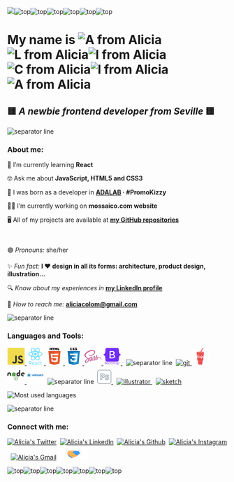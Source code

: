 <img src="https://static.wixstatic.com/media/e6f652_41d692d22638492f8827f946e393f2ab~mv2.gif" width="12%"/><img src="https://lh3.googleusercontent.com/Yuig_3eBlpzwUKWLsnjtHHTanwb82BQNVw-USIH59qnP3xQ-ku5rbRbxavciYYtG31jihtaqo16E8sQIT6NCZQ5sNGvdx-4hKWThleNMQ0lE5fLZqawwQA4oEah8gf0rUTq8TTwAq7xn6HpDfn4lIY5k2R1ZZR8mYRYcOVWjIOvOA77pbEut_ATQE1Nn7YyMvvzwkCFnpJpyK-k0NoJaZ59IHVcBnkpjie50q3M2FLuZyjl2qCJAXZh_NBJJyN70sB8R9BkR1tefnOpSnb86tGfZ5vd2hFN2MAJvUFLySLdjBKyAanE7NjW3VNLiUSumzgWI4NeTv7yu0EI1-MiCJa6ykB_wl_xda2qJsvEdh_9e21VSciYLs-nMyEFrQGKbR8fYsGgHtU_w2R2LWhj1ydPY-yDF_vD3haI6r-ARC53iYBE6wN8IAL6z1g6ptyyq04qGqHBJBBSb9lwbFx0WL-SiNKND4vozE-JFlBf9qaAqr6Ra8Ohb0YSLhGzt6o7H2BcrMvZMo_aj18MgS42X5s_nOi8X5CtljQ0fqujT2tSX2AptvO_-jSiaI98UxysUuAnlubQAcYRyTzOKxurU-IfrzPWHrgoqNNnEBkdHGQYfmkprM8ppl47tOVqW0bJbeIsfGIDnVF81LQu3mJKm71q6gzAdHEs66DUSWmYR4DA3HlTfRXyCwfRNl32Ppg=w1334-h750-no?authuser=0" alt="top" width="12%"/><img src="https://lh3.googleusercontent.com/Yuig_3eBlpzwUKWLsnjtHHTanwb82BQNVw-USIH59qnP3xQ-ku5rbRbxavciYYtG31jihtaqo16E8sQIT6NCZQ5sNGvdx-4hKWThleNMQ0lE5fLZqawwQA4oEah8gf0rUTq8TTwAq7xn6HpDfn4lIY5k2R1ZZR8mYRYcOVWjIOvOA77pbEut_ATQE1Nn7YyMvvzwkCFnpJpyK-k0NoJaZ59IHVcBnkpjie50q3M2FLuZyjl2qCJAXZh_NBJJyN70sB8R9BkR1tefnOpSnb86tGfZ5vd2hFN2MAJvUFLySLdjBKyAanE7NjW3VNLiUSumzgWI4NeTv7yu0EI1-MiCJa6ykB_wl_xda2qJsvEdh_9e21VSciYLs-nMyEFrQGKbR8fYsGgHtU_w2R2LWhj1ydPY-yDF_vD3haI6r-ARC53iYBE6wN8IAL6z1g6ptyyq04qGqHBJBBSb9lwbFx0WL-SiNKND4vozE-JFlBf9qaAqr6Ra8Ohb0YSLhGzt6o7H2BcrMvZMo_aj18MgS42X5s_nOi8X5CtljQ0fqujT2tSX2AptvO_-jSiaI98UxysUuAnlubQAcYRyTzOKxurU-IfrzPWHrgoqNNnEBkdHGQYfmkprM8ppl47tOVqW0bJbeIsfGIDnVF81LQu3mJKm71q6gzAdHEs66DUSWmYR4DA3HlTfRXyCwfRNl32Ppg=w1334-h750-no?authuser=0" alt="top" width="12%"/><img src="https://lh3.googleusercontent.com/Yuig_3eBlpzwUKWLsnjtHHTanwb82BQNVw-USIH59qnP3xQ-ku5rbRbxavciYYtG31jihtaqo16E8sQIT6NCZQ5sNGvdx-4hKWThleNMQ0lE5fLZqawwQA4oEah8gf0rUTq8TTwAq7xn6HpDfn4lIY5k2R1ZZR8mYRYcOVWjIOvOA77pbEut_ATQE1Nn7YyMvvzwkCFnpJpyK-k0NoJaZ59IHVcBnkpjie50q3M2FLuZyjl2qCJAXZh_NBJJyN70sB8R9BkR1tefnOpSnb86tGfZ5vd2hFN2MAJvUFLySLdjBKyAanE7NjW3VNLiUSumzgWI4NeTv7yu0EI1-MiCJa6ykB_wl_xda2qJsvEdh_9e21VSciYLs-nMyEFrQGKbR8fYsGgHtU_w2R2LWhj1ydPY-yDF_vD3haI6r-ARC53iYBE6wN8IAL6z1g6ptyyq04qGqHBJBBSb9lwbFx0WL-SiNKND4vozE-JFlBf9qaAqr6Ra8Ohb0YSLhGzt6o7H2BcrMvZMo_aj18MgS42X5s_nOi8X5CtljQ0fqujT2tSX2AptvO_-jSiaI98UxysUuAnlubQAcYRyTzOKxurU-IfrzPWHrgoqNNnEBkdHGQYfmkprM8ppl47tOVqW0bJbeIsfGIDnVF81LQu3mJKm71q6gzAdHEs66DUSWmYR4DA3HlTfRXyCwfRNl32Ppg=w1334-h750-no?authuser=0" alt="top" width="12%"/><img src="https://lh3.googleusercontent.com/Yuig_3eBlpzwUKWLsnjtHHTanwb82BQNVw-USIH59qnP3xQ-ku5rbRbxavciYYtG31jihtaqo16E8sQIT6NCZQ5sNGvdx-4hKWThleNMQ0lE5fLZqawwQA4oEah8gf0rUTq8TTwAq7xn6HpDfn4lIY5k2R1ZZR8mYRYcOVWjIOvOA77pbEut_ATQE1Nn7YyMvvzwkCFnpJpyK-k0NoJaZ59IHVcBnkpjie50q3M2FLuZyjl2qCJAXZh_NBJJyN70sB8R9BkR1tefnOpSnb86tGfZ5vd2hFN2MAJvUFLySLdjBKyAanE7NjW3VNLiUSumzgWI4NeTv7yu0EI1-MiCJa6ykB_wl_xda2qJsvEdh_9e21VSciYLs-nMyEFrQGKbR8fYsGgHtU_w2R2LWhj1ydPY-yDF_vD3haI6r-ARC53iYBE6wN8IAL6z1g6ptyyq04qGqHBJBBSb9lwbFx0WL-SiNKND4vozE-JFlBf9qaAqr6Ra8Ohb0YSLhGzt6o7H2BcrMvZMo_aj18MgS42X5s_nOi8X5CtljQ0fqujT2tSX2AptvO_-jSiaI98UxysUuAnlubQAcYRyTzOKxurU-IfrzPWHrgoqNNnEBkdHGQYfmkprM8ppl47tOVqW0bJbeIsfGIDnVF81LQu3mJKm71q6gzAdHEs66DUSWmYR4DA3HlTfRXyCwfRNl32Ppg=w1334-h750-no?authuser=0" alt="top" width="12%"/><img src="https://lh3.googleusercontent.com/Yuig_3eBlpzwUKWLsnjtHHTanwb82BQNVw-USIH59qnP3xQ-ku5rbRbxavciYYtG31jihtaqo16E8sQIT6NCZQ5sNGvdx-4hKWThleNMQ0lE5fLZqawwQA4oEah8gf0rUTq8TTwAq7xn6HpDfn4lIY5k2R1ZZR8mYRYcOVWjIOvOA77pbEut_ATQE1Nn7YyMvvzwkCFnpJpyK-k0NoJaZ59IHVcBnkpjie50q3M2FLuZyjl2qCJAXZh_NBJJyN70sB8R9BkR1tefnOpSnb86tGfZ5vd2hFN2MAJvUFLySLdjBKyAanE7NjW3VNLiUSumzgWI4NeTv7yu0EI1-MiCJa6ykB_wl_xda2qJsvEdh_9e21VSciYLs-nMyEFrQGKbR8fYsGgHtU_w2R2LWhj1ydPY-yDF_vD3haI6r-ARC53iYBE6wN8IAL6z1g6ptyyq04qGqHBJBBSb9lwbFx0WL-SiNKND4vozE-JFlBf9qaAqr6Ra8Ohb0YSLhGzt6o7H2BcrMvZMo_aj18MgS42X5s_nOi8X5CtljQ0fqujT2tSX2AptvO_-jSiaI98UxysUuAnlubQAcYRyTzOKxurU-IfrzPWHrgoqNNnEBkdHGQYfmkprM8ppl47tOVqW0bJbeIsfGIDnVF81LQu3mJKm71q6gzAdHEs66DUSWmYR4DA3HlTfRXyCwfRNl32Ppg=w1334-h750-no?authuser=0" alt="top" width="12%"/><img src="https://lh3.googleusercontent.com/Yuig_3eBlpzwUKWLsnjtHHTanwb82BQNVw-USIH59qnP3xQ-ku5rbRbxavciYYtG31jihtaqo16E8sQIT6NCZQ5sNGvdx-4hKWThleNMQ0lE5fLZqawwQA4oEah8gf0rUTq8TTwAq7xn6HpDfn4lIY5k2R1ZZR8mYRYcOVWjIOvOA77pbEut_ATQE1Nn7YyMvvzwkCFnpJpyK-k0NoJaZ59IHVcBnkpjie50q3M2FLuZyjl2qCJAXZh_NBJJyN70sB8R9BkR1tefnOpSnb86tGfZ5vd2hFN2MAJvUFLySLdjBKyAanE7NjW3VNLiUSumzgWI4NeTv7yu0EI1-MiCJa6ykB_wl_xda2qJsvEdh_9e21VSciYLs-nMyEFrQGKbR8fYsGgHtU_w2R2LWhj1ydPY-yDF_vD3haI6r-ARC53iYBE6wN8IAL6z1g6ptyyq04qGqHBJBBSb9lwbFx0WL-SiNKND4vozE-JFlBf9qaAqr6Ra8Ohb0YSLhGzt6o7H2BcrMvZMo_aj18MgS42X5s_nOi8X5CtljQ0fqujT2tSX2AptvO_-jSiaI98UxysUuAnlubQAcYRyTzOKxurU-IfrzPWHrgoqNNnEBkdHGQYfmkprM8ppl47tOVqW0bJbeIsfGIDnVF81LQu3mJKm71q6gzAdHEs66DUSWmYR4DA3HlTfRXyCwfRNl32Ppg=w1334-h750-no?authuser=0" alt="top" width="12%"/>

# My name is <img alt="A from Alicia" src="https://emojis.slackmojis.com/emojis/images/1481250592/1443/a.jpg?1481250592" width="32"/><img alt="L from Alicia" src="https://emojis.slackmojis.com/emojis/images/1481250733/1454/l.jpg?1481250733" width="32"/><img alt="I from Alicia" src="https://emojis.slackmojis.com/emojis/images/1481250618/1451/i.jpg?1481250618" width="32"/><img alt="C from Alicia" src="https://emojis.slackmojis.com/emojis/images/1481250615/1445/c.jpg?1481250615" width="32"/><img alt="I from Alicia" src="https://emojis.slackmojis.com/emojis/images/1481250618/1451/i.jpg?1481250618" width="32"/><img alt="A from Alicia" src="https://emojis.slackmojis.com/emojis/images/1481250592/1443/a.jpg?1481250592" width="32"/>



## 🟨 *A newbie frontend developer from Seville* 🟨

   <img src="https://via.placeholder.com/2/F5DF4D/000000?text=+" alt="separator line" width="84%" height="2"/>

### About me:

🌱 I’m currently learning **React**

🤓 Ask me about **JavaScript, HTML5 and CSS3**

🐥 I was born as a developer in **[ADALAB](https://github.com/Adalab) · #PromoKizzy**

👷‍♀️ I’m currently working on **mossaico.com website**

🖥️ All of my projects are available at **[my GitHub repositories](https://github.com/alicia-colom?tab=repositories)**
   
   </br>
   
🟣 *Pronouns:* she/her

✨ *Fun fact:* **I ❤️ design in all its forms: architecture, product design, illustration...**

🔍 *Know about my experiences in* **[my LinkedIn profile](https://www.linkedin.com/in/aliciacolomortega/)**

📨 *How to reach me:* **aliciacolom@gmail.com**

   <img src="https://via.placeholder.com/2/F5DF4D/000000?text=+" alt="separator line" width="84%" height="2"/>
   
### Languages and Tools:

   <a href="https://developer.mozilla.org/en-US/docs/Web/JavaScript" target="_blank"> <img src="https://raw.githubusercontent.com/devicons/devicon/master/icons/javascript/javascript-original.svg" alt="javascript" width="40" height="40"/> </a> 
   <a href="https://reactjs.org/" target="_blank"> <img src="https://raw.githubusercontent.com/devicons/devicon/master/icons/react/react-original-wordmark.svg" alt="react" width="40" height="40"/> </a> 
    <a href="https://www.w3.org/html/" target="_blank"> <img src="https://raw.githubusercontent.com/devicons/devicon/master/icons/html5/html5-original-wordmark.svg" alt="html5" width="40" height="40"/> </a> 
    <a href="https://www.w3schools.com/css/" target="_blank"> <img src="https://raw.githubusercontent.com/devicons/devicon/master/icons/css3/css3-original-wordmark.svg" alt="css3" width="40" height="40"/> </a> 
    <a href="https://sass-lang.com" target="_blank"> <img src="https://raw.githubusercontent.com/devicons/devicon/master/icons/sass/sass-original.svg" alt="sass" width="40" height="40"/> </a> 
  <a href="https://getbootstrap.com" target="_blank"> <img src="https://raw.githubusercontent.com/devicons/devicon/master/icons/bootstrap/bootstrap-plain-wordmark.svg" alt="bootstrap" width="40" height="40"/> </a>&nbsp;
    <img src="https://pngimage.net/wp-content/uploads/2018/06/road-line-png-3.png" alt="separator line" height="40"/>&nbsp;
  <a href="https://git-scm.com/" target="_blank"> <img src="https://www.vectorlogo.zone/logos/git-scm/git-scm-icon.svg" alt="git" width="40" height="40"/> </a> 
  <a href="https://gulpjs.com" target="_blank"> <img src="https://raw.githubusercontent.com/devicons/devicon/master/icons/gulp/gulp-plain.svg" alt="gulp" width="40" height="40"/> </a> 
  <a href="https://nodejs.org" target="_blank"> <img src="https://raw.githubusercontent.com/devicons/devicon/master/icons/nodejs/nodejs-original-wordmark.svg" alt="nodejs" width="40" height="40"/> </a> 
    <a href="https://webpack.js.org" target="_blank"> <img src="https://raw.githubusercontent.com/devicons/devicon/d00d0969292a6569d45b06d3f350f463a0107b0d/icons/webpack/webpack-original-wordmark.svg" alt="webpack" width="40" height="40"/></a>&nbsp;
   <img src="https://pngimage.net/wp-content/uploads/2018/06/road-line-png-3.png" alt="separator line" height="40"/>&nbsp;
    <a href="https://www.photoshop.com/en" target="_blank"> <img src="https://raw.githubusercontent.com/devicons/devicon/master/icons/photoshop/photoshop-line.svg" alt="photoshop" width="32"/> </a> &nbsp;
  <a href="https://www.adobe.com/in/products/illustrator.html" target="_blank"> <img src="https://www.vectorlogo.zone/logos/adobe_illustrator/adobe_illustrator-icon.svg" alt="illustrator" width="32"/> </a> &nbsp;
  <a href="https://www.sketch.com/" target="_blank"> <img src="https://www.vectorlogo.zone/logos/sketchapp/sketchapp-icon.svg" alt="sketch" width="32"/> </a> 

![Most used languages](https://github-readme-stats.vercel.app/api/top-langs?username=alicia-colom&show_icons=true&locale=en&layout=compact)


  <img src="https://via.placeholder.com/2/F5DF4D/000000?text=+" alt="separator line" width="84%" height="2"/>
   
### Connect with me: 

  <a href="https://twitter.com/aliciacolom" target="_blank"><img alt="Alicia's Twitter" src="https://img.shields.io/badge/twitter-%231DA1F2.svg?&style=for-the-badge&logo=twitter&logoColor=white" /></a>&nbsp;
  <a href="https://linkedin.com/in/aliciacolomortega" target="_blank"><img alt="Alicia's LinkedIn" src="https://img.shields.io/badge/linkedin-%230077B5.svg?&style=for-the-badge&logo=linkedin&logoColor=white" /></a>&nbsp;
    <a href="https://github.com/alicia-colom" target="_blank"><img alt="Alicia's Github" src="https://img.shields.io/badge/GitHub-%2312100E.svg?&style=for-the-badge&logo=Github&logoColor=white" /></a>&nbsp;
  <a href="https://instagram.com/aliciacolom" target="_blank"><img alt="Alicia's Instagram" src="https://img.shields.io/badge/instagram-%23833AB4.svg?&style=for-the-badge&logo=instagram&logoColor=white" /></a>&nbsp;
  <a href="mailto:aliciacolom@gmail.com" target="_blank"><img alt="Alicia's Gmail" src="https://img.shields.io/badge/gmail-%23db4a39.svg?&style=for-the-badge&logo=gmail&logoColor=white" /></a>
  <a href="https://media.giphy.com/media/QBGfW8HqzXzYDojCqo/giphy.gif" target="_blank"><img src="https://github.com/SatYu26/SatYu26/blob/master/Assets/Handshake.gif" height="32px" /></a>

   
<img src="https://lh3.googleusercontent.com/Yuig_3eBlpzwUKWLsnjtHHTanwb82BQNVw-USIH59qnP3xQ-ku5rbRbxavciYYtG31jihtaqo16E8sQIT6NCZQ5sNGvdx-4hKWThleNMQ0lE5fLZqawwQA4oEah8gf0rUTq8TTwAq7xn6HpDfn4lIY5k2R1ZZR8mYRYcOVWjIOvOA77pbEut_ATQE1Nn7YyMvvzwkCFnpJpyK-k0NoJaZ59IHVcBnkpjie50q3M2FLuZyjl2qCJAXZh_NBJJyN70sB8R9BkR1tefnOpSnb86tGfZ5vd2hFN2MAJvUFLySLdjBKyAanE7NjW3VNLiUSumzgWI4NeTv7yu0EI1-MiCJa6ykB_wl_xda2qJsvEdh_9e21VSciYLs-nMyEFrQGKbR8fYsGgHtU_w2R2LWhj1ydPY-yDF_vD3haI6r-ARC53iYBE6wN8IAL6z1g6ptyyq04qGqHBJBBSb9lwbFx0WL-SiNKND4vozE-JFlBf9qaAqr6Ra8Ohb0YSLhGzt6o7H2BcrMvZMo_aj18MgS42X5s_nOi8X5CtljQ0fqujT2tSX2AptvO_-jSiaI98UxysUuAnlubQAcYRyTzOKxurU-IfrzPWHrgoqNNnEBkdHGQYfmkprM8ppl47tOVqW0bJbeIsfGIDnVF81LQu3mJKm71q6gzAdHEs66DUSWmYR4DA3HlTfRXyCwfRNl32Ppg=w1334-h750-no?authuser=0" alt="top" width="12%"/><img src="https://lh3.googleusercontent.com/Yuig_3eBlpzwUKWLsnjtHHTanwb82BQNVw-USIH59qnP3xQ-ku5rbRbxavciYYtG31jihtaqo16E8sQIT6NCZQ5sNGvdx-4hKWThleNMQ0lE5fLZqawwQA4oEah8gf0rUTq8TTwAq7xn6HpDfn4lIY5k2R1ZZR8mYRYcOVWjIOvOA77pbEut_ATQE1Nn7YyMvvzwkCFnpJpyK-k0NoJaZ59IHVcBnkpjie50q3M2FLuZyjl2qCJAXZh_NBJJyN70sB8R9BkR1tefnOpSnb86tGfZ5vd2hFN2MAJvUFLySLdjBKyAanE7NjW3VNLiUSumzgWI4NeTv7yu0EI1-MiCJa6ykB_wl_xda2qJsvEdh_9e21VSciYLs-nMyEFrQGKbR8fYsGgHtU_w2R2LWhj1ydPY-yDF_vD3haI6r-ARC53iYBE6wN8IAL6z1g6ptyyq04qGqHBJBBSb9lwbFx0WL-SiNKND4vozE-JFlBf9qaAqr6Ra8Ohb0YSLhGzt6o7H2BcrMvZMo_aj18MgS42X5s_nOi8X5CtljQ0fqujT2tSX2AptvO_-jSiaI98UxysUuAnlubQAcYRyTzOKxurU-IfrzPWHrgoqNNnEBkdHGQYfmkprM8ppl47tOVqW0bJbeIsfGIDnVF81LQu3mJKm71q6gzAdHEs66DUSWmYR4DA3HlTfRXyCwfRNl32Ppg=w1334-h750-no?authuser=0" alt="top" width="12%"/><img src="https://lh3.googleusercontent.com/Yuig_3eBlpzwUKWLsnjtHHTanwb82BQNVw-USIH59qnP3xQ-ku5rbRbxavciYYtG31jihtaqo16E8sQIT6NCZQ5sNGvdx-4hKWThleNMQ0lE5fLZqawwQA4oEah8gf0rUTq8TTwAq7xn6HpDfn4lIY5k2R1ZZR8mYRYcOVWjIOvOA77pbEut_ATQE1Nn7YyMvvzwkCFnpJpyK-k0NoJaZ59IHVcBnkpjie50q3M2FLuZyjl2qCJAXZh_NBJJyN70sB8R9BkR1tefnOpSnb86tGfZ5vd2hFN2MAJvUFLySLdjBKyAanE7NjW3VNLiUSumzgWI4NeTv7yu0EI1-MiCJa6ykB_wl_xda2qJsvEdh_9e21VSciYLs-nMyEFrQGKbR8fYsGgHtU_w2R2LWhj1ydPY-yDF_vD3haI6r-ARC53iYBE6wN8IAL6z1g6ptyyq04qGqHBJBBSb9lwbFx0WL-SiNKND4vozE-JFlBf9qaAqr6Ra8Ohb0YSLhGzt6o7H2BcrMvZMo_aj18MgS42X5s_nOi8X5CtljQ0fqujT2tSX2AptvO_-jSiaI98UxysUuAnlubQAcYRyTzOKxurU-IfrzPWHrgoqNNnEBkdHGQYfmkprM8ppl47tOVqW0bJbeIsfGIDnVF81LQu3mJKm71q6gzAdHEs66DUSWmYR4DA3HlTfRXyCwfRNl32Ppg=w1334-h750-no?authuser=0" alt="top" width="12%"/><img src="https://lh3.googleusercontent.com/Yuig_3eBlpzwUKWLsnjtHHTanwb82BQNVw-USIH59qnP3xQ-ku5rbRbxavciYYtG31jihtaqo16E8sQIT6NCZQ5sNGvdx-4hKWThleNMQ0lE5fLZqawwQA4oEah8gf0rUTq8TTwAq7xn6HpDfn4lIY5k2R1ZZR8mYRYcOVWjIOvOA77pbEut_ATQE1Nn7YyMvvzwkCFnpJpyK-k0NoJaZ59IHVcBnkpjie50q3M2FLuZyjl2qCJAXZh_NBJJyN70sB8R9BkR1tefnOpSnb86tGfZ5vd2hFN2MAJvUFLySLdjBKyAanE7NjW3VNLiUSumzgWI4NeTv7yu0EI1-MiCJa6ykB_wl_xda2qJsvEdh_9e21VSciYLs-nMyEFrQGKbR8fYsGgHtU_w2R2LWhj1ydPY-yDF_vD3haI6r-ARC53iYBE6wN8IAL6z1g6ptyyq04qGqHBJBBSb9lwbFx0WL-SiNKND4vozE-JFlBf9qaAqr6Ra8Ohb0YSLhGzt6o7H2BcrMvZMo_aj18MgS42X5s_nOi8X5CtljQ0fqujT2tSX2AptvO_-jSiaI98UxysUuAnlubQAcYRyTzOKxurU-IfrzPWHrgoqNNnEBkdHGQYfmkprM8ppl47tOVqW0bJbeIsfGIDnVF81LQu3mJKm71q6gzAdHEs66DUSWmYR4DA3HlTfRXyCwfRNl32Ppg=w1334-h750-no?authuser=0" alt="top" width="12%"/><img src="https://lh3.googleusercontent.com/Yuig_3eBlpzwUKWLsnjtHHTanwb82BQNVw-USIH59qnP3xQ-ku5rbRbxavciYYtG31jihtaqo16E8sQIT6NCZQ5sNGvdx-4hKWThleNMQ0lE5fLZqawwQA4oEah8gf0rUTq8TTwAq7xn6HpDfn4lIY5k2R1ZZR8mYRYcOVWjIOvOA77pbEut_ATQE1Nn7YyMvvzwkCFnpJpyK-k0NoJaZ59IHVcBnkpjie50q3M2FLuZyjl2qCJAXZh_NBJJyN70sB8R9BkR1tefnOpSnb86tGfZ5vd2hFN2MAJvUFLySLdjBKyAanE7NjW3VNLiUSumzgWI4NeTv7yu0EI1-MiCJa6ykB_wl_xda2qJsvEdh_9e21VSciYLs-nMyEFrQGKbR8fYsGgHtU_w2R2LWhj1ydPY-yDF_vD3haI6r-ARC53iYBE6wN8IAL6z1g6ptyyq04qGqHBJBBSb9lwbFx0WL-SiNKND4vozE-JFlBf9qaAqr6Ra8Ohb0YSLhGzt6o7H2BcrMvZMo_aj18MgS42X5s_nOi8X5CtljQ0fqujT2tSX2AptvO_-jSiaI98UxysUuAnlubQAcYRyTzOKxurU-IfrzPWHrgoqNNnEBkdHGQYfmkprM8ppl47tOVqW0bJbeIsfGIDnVF81LQu3mJKm71q6gzAdHEs66DUSWmYR4DA3HlTfRXyCwfRNl32Ppg=w1334-h750-no?authuser=0" alt="top" width="12%"/><img src="https://lh3.googleusercontent.com/Yuig_3eBlpzwUKWLsnjtHHTanwb82BQNVw-USIH59qnP3xQ-ku5rbRbxavciYYtG31jihtaqo16E8sQIT6NCZQ5sNGvdx-4hKWThleNMQ0lE5fLZqawwQA4oEah8gf0rUTq8TTwAq7xn6HpDfn4lIY5k2R1ZZR8mYRYcOVWjIOvOA77pbEut_ATQE1Nn7YyMvvzwkCFnpJpyK-k0NoJaZ59IHVcBnkpjie50q3M2FLuZyjl2qCJAXZh_NBJJyN70sB8R9BkR1tefnOpSnb86tGfZ5vd2hFN2MAJvUFLySLdjBKyAanE7NjW3VNLiUSumzgWI4NeTv7yu0EI1-MiCJa6ykB_wl_xda2qJsvEdh_9e21VSciYLs-nMyEFrQGKbR8fYsGgHtU_w2R2LWhj1ydPY-yDF_vD3haI6r-ARC53iYBE6wN8IAL6z1g6ptyyq04qGqHBJBBSb9lwbFx0WL-SiNKND4vozE-JFlBf9qaAqr6Ra8Ohb0YSLhGzt6o7H2BcrMvZMo_aj18MgS42X5s_nOi8X5CtljQ0fqujT2tSX2AptvO_-jSiaI98UxysUuAnlubQAcYRyTzOKxurU-IfrzPWHrgoqNNnEBkdHGQYfmkprM8ppl47tOVqW0bJbeIsfGIDnVF81LQu3mJKm71q6gzAdHEs66DUSWmYR4DA3HlTfRXyCwfRNl32Ppg=w1334-h750-no?authuser=0" alt="top" width="12%"/><img src="https://lh3.googleusercontent.com/Yuig_3eBlpzwUKWLsnjtHHTanwb82BQNVw-USIH59qnP3xQ-ku5rbRbxavciYYtG31jihtaqo16E8sQIT6NCZQ5sNGvdx-4hKWThleNMQ0lE5fLZqawwQA4oEah8gf0rUTq8TTwAq7xn6HpDfn4lIY5k2R1ZZR8mYRYcOVWjIOvOA77pbEut_ATQE1Nn7YyMvvzwkCFnpJpyK-k0NoJaZ59IHVcBnkpjie50q3M2FLuZyjl2qCJAXZh_NBJJyN70sB8R9BkR1tefnOpSnb86tGfZ5vd2hFN2MAJvUFLySLdjBKyAanE7NjW3VNLiUSumzgWI4NeTv7yu0EI1-MiCJa6ykB_wl_xda2qJsvEdh_9e21VSciYLs-nMyEFrQGKbR8fYsGgHtU_w2R2LWhj1ydPY-yDF_vD3haI6r-ARC53iYBE6wN8IAL6z1g6ptyyq04qGqHBJBBSb9lwbFx0WL-SiNKND4vozE-JFlBf9qaAqr6Ra8Ohb0YSLhGzt6o7H2BcrMvZMo_aj18MgS42X5s_nOi8X5CtljQ0fqujT2tSX2AptvO_-jSiaI98UxysUuAnlubQAcYRyTzOKxurU-IfrzPWHrgoqNNnEBkdHGQYfmkprM8ppl47tOVqW0bJbeIsfGIDnVF81LQu3mJKm71q6gzAdHEs66DUSWmYR4DA3HlTfRXyCwfRNl32Ppg=w1334-h750-no?authuser=0" alt="top" width="12%"/>

<!--
<img src="https://emojis.slackmojis.com/emojis/images/1471045884/964/woman.gif?1471045884" width="40"/>
![My github stats](https://github-readme-stats.vercel.app/api?username=alicia-colom&show_icons=true&layout=compact&theme=yeblu)
![My contributions](https://github-readme-streak-stats.herokuapp.com/?user=alicia-colom&show_icons=true&layout=compact&theme=yeblu)
-->
